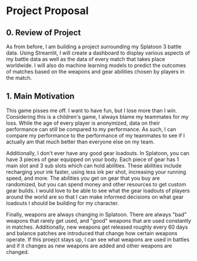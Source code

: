 # Project Proposal

## 0. Review of Project

As from before, I am building a project surrounding my Splatoon 3 battle data. Using Streamlit, I will create a dashboard to display various aspects of my battle data as well as the data of every match that takes place worldwide. I will also do machine learning models to predict the outcomes of matches based on the weapons and gear abilities chosen by players in the match.

## 1. Main Motivation

This game pisses me off. I want to have fun, but I lose more than I win. Considering this is a children's game, I always blame my teammates for my loss. While the age of every player is anonymized, data on their performance can still be compared to my performance. As such, I can compare my performance to the performance of my teammates to see if I actually am that much better than everyone else on my team.

Additionally, I don't ever have any good gear loadouts. In Splatoon, you can have 3 pieces of gear equipped on your body. Each piece of gear has 1 main slot and 3 sub slots which can hold abilities. These abilities include recharging your ink faster, using less ink per shot, increasing your running speed, and more. The abilities you get on gear that you buy are randomized, but you can spend money and other resources to get custom gear builds. I would love to be able to see what the gear loadouts of players around the world are so that I can make informed decisions on what gear loadouts I should be building for my character. 

Finally, weapons are always changing in Splatoon. There are always "bad" weapons that rarely get used, and "good" weapons that are used constantly in matches. Additionally, new weapons get released roughly every 60 days and balance patches are introduced that change how certain weapons operate. If this proejct stays up, I can see what weapons are used in battles and if it changes as new weapons are added and other weapons are changed. 